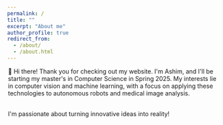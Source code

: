 ```yaml
---
permalink: /
title: ""
excerpt: "About me"
author_profile: true
redirect_from: 
  - /about/
  - /about.html
---
```


<div style="text-align: left; width: 500px; margin: auto;">
👋 Hi there! Thank you for checking out my website. I'm Ashim, and I'll be starting my master's in Computer Science in Spring 2025. My interests lie in computer vision and machine learning, with a focus on applying these technologies to autonomous robots and medical image analysis.<br>

<br>I'm passionate about turning innovative ideas into reality!
</div>